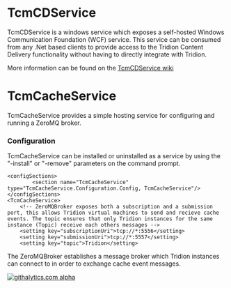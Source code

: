 TcmCDService
============

TcmCDService is a windows service which exposes a self-hosted Windows Communication Foundation (WCF) service. This service can be consumed from any .Net based clients to provide access to the Tridion Content Delivery functionality without having to directly integrate with Tridion.

More information can be found on the [TcmCDService wiki](https://github.com/robvanoostenrijk/TcmCDService/wiki/Home)

TcmCacheService
===============

TcmCacheService provides a simple hosting service for configuring and running a ZeroMQ broker.

### Configuration #

TcmCacheService can be installed or uninstalled as a service by using the "-install" or "-remove" parameters on the command prompt.


    <configSections>
		    <section name="TcmCacheService" type="TcmCacheService.Configuration.Config, TcmCacheService"/>
    </configSections>
    <TcmCacheService>		
	    <!-- ZeroMQBroker exposes both a subscription and a submission port, this allows Tridion virtual machines to send and recieve cache events. The topic ensures that only Tridion instances for the same instance (Topic) receive each others messages -->
	    <setting key="subscriptionUri">tcp://*:5556</setting>
	    <setting key="submissionUri">tcp://*:5557</setting>
	    <setting key="topic">Tridion</setting>
   </TcmCacheService>

The ZeroMQBroker establishes a message broker which Tridion instances can connect to in order to exchange cache event messages.

[![githalytics.com alpha](https://cruel-carlota.pagodabox.com/cb439853d159fe1de33e3197f1caf6f7 "githalytics.com")](http://githalytics.com/github.com/TcmExtensions)
